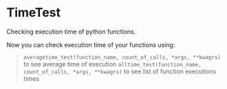 # TimeTest
Checking execution time of python functions.


Now you can check execution time of your functions using:
>`averagetime_test(function_name, count_of_calls, *args, **kwagrs)` to see average time of execution
>`alltime_test(function_name, count_of_calls, *args, **kwagrs)` to see list of function executions times
    
    
    
